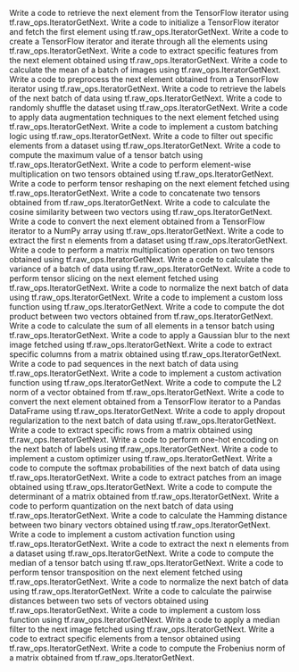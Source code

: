 Write a code to retrieve the next element from the TensorFlow iterator using tf.raw_ops.IteratorGetNext.
Write a code to initialize a TensorFlow iterator and fetch the first element using tf.raw_ops.IteratorGetNext.
Write a code to create a TensorFlow iterator and iterate through all the elements using tf.raw_ops.IteratorGetNext.
Write a code to extract specific features from the next element obtained using tf.raw_ops.IteratorGetNext.
Write a code to calculate the mean of a batch of images using tf.raw_ops.IteratorGetNext.
Write a code to preprocess the next element obtained from a TensorFlow iterator using tf.raw_ops.IteratorGetNext.
Write a code to retrieve the labels of the next batch of data using tf.raw_ops.IteratorGetNext.
Write a code to randomly shuffle the dataset using tf.raw_ops.IteratorGetNext.
Write a code to apply data augmentation techniques to the next element fetched using tf.raw_ops.IteratorGetNext.
Write a code to implement a custom batching logic using tf.raw_ops.IteratorGetNext.
Write a code to filter out specific elements from a dataset using tf.raw_ops.IteratorGetNext.
Write a code to compute the maximum value of a tensor batch using tf.raw_ops.IteratorGetNext.
Write a code to perform element-wise multiplication on two tensors obtained using tf.raw_ops.IteratorGetNext.
Write a code to perform tensor reshaping on the next element fetched using tf.raw_ops.IteratorGetNext.
Write a code to concatenate two tensors obtained from tf.raw_ops.IteratorGetNext.
Write a code to calculate the cosine similarity between two vectors using tf.raw_ops.IteratorGetNext.
Write a code to convert the next element obtained from a TensorFlow iterator to a NumPy array using tf.raw_ops.IteratorGetNext.
Write a code to extract the first n elements from a dataset using tf.raw_ops.IteratorGetNext.
Write a code to perform a matrix multiplication operation on two tensors obtained using tf.raw_ops.IteratorGetNext.
Write a code to calculate the variance of a batch of data using tf.raw_ops.IteratorGetNext.
Write a code to perform tensor slicing on the next element fetched using tf.raw_ops.IteratorGetNext.
Write a code to normalize the next batch of data using tf.raw_ops.IteratorGetNext.
Write a code to implement a custom loss function using tf.raw_ops.IteratorGetNext.
Write a code to compute the dot product between two vectors obtained from tf.raw_ops.IteratorGetNext.
Write a code to calculate the sum of all elements in a tensor batch using tf.raw_ops.IteratorGetNext.
Write a code to apply a Gaussian blur to the next image fetched using tf.raw_ops.IteratorGetNext.
Write a code to extract specific columns from a matrix obtained using tf.raw_ops.IteratorGetNext.
Write a code to pad sequences in the next batch of data using tf.raw_ops.IteratorGetNext.
Write a code to implement a custom activation function using tf.raw_ops.IteratorGetNext.
Write a code to compute the L2 norm of a vector obtained from tf.raw_ops.IteratorGetNext.
Write a code to convert the next element obtained from a TensorFlow iterator to a Pandas DataFrame using tf.raw_ops.IteratorGetNext.
Write a code to apply dropout regularization to the next batch of data using tf.raw_ops.IteratorGetNext.
Write a code to extract specific rows from a matrix obtained using tf.raw_ops.IteratorGetNext.
Write a code to perform one-hot encoding on the next batch of labels using tf.raw_ops.IteratorGetNext.
Write a code to implement a custom optimizer using tf.raw_ops.IteratorGetNext.
Write a code to compute the softmax probabilities of the next batch of data using tf.raw_ops.IteratorGetNext.
Write a code to extract patches from an image obtained using tf.raw_ops.IteratorGetNext.
Write a code to compute the determinant of a matrix obtained from tf.raw_ops.IteratorGetNext.
Write a code to perform quantization on the next batch of data using tf.raw_ops.IteratorGetNext.
Write a code to calculate the Hamming distance between two binary vectors obtained using tf.raw_ops.IteratorGetNext.
Write a code to implement a custom activation function using tf.raw_ops.IteratorGetNext.
Write a code to extract the next n elements from a dataset using tf.raw_ops.IteratorGetNext.
Write a code to compute the median of a tensor batch using tf.raw_ops.IteratorGetNext.
Write a code to perform tensor transposition on the next element fetched using tf.raw_ops.IteratorGetNext.
Write a code to normalize the next batch of data using tf.raw_ops.IteratorGetNext.
Write a code to calculate the pairwise distances between two sets of vectors obtained using tf.raw_ops.IteratorGetNext.
Write a code to implement a custom loss function using tf.raw_ops.IteratorGetNext.
Write a code to apply a median filter to the next image fetched using tf.raw_ops.IteratorGetNext.
Write a code to extract specific elements from a tensor obtained using tf.raw_ops.IteratorGetNext.
Write a code to compute the Frobenius norm of a matrix obtained from tf.raw_ops.IteratorGetNext.